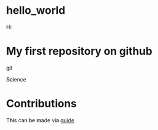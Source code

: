 # hello_world
Hi
# My first repository on github
git

Science
# Contributions
This can be made via 
[guide](docs/CONTRIBUTING.md)
